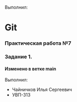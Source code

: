 Выполнил:
# Git
### Практическая работа №7
### Задание 1.
#### Изменено в ветке main

Выполнил:
* Чайничков Илья Сергеевич
* УВП-313